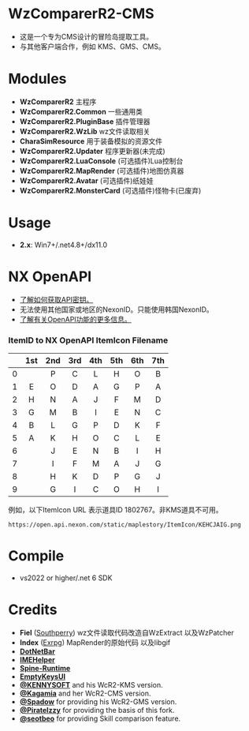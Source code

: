 # WzComparerR2-CMS
- 这是一个专为CMS设计的冒险岛提取工具。
- 与其他客户端合作，例如 KMS、GMS、CMS。

# Modules
- **WzComparerR2** 主程序
- **WzComparerR2.Common** 一些通用类
- **WzComparerR2.PluginBase** 插件管理器
- **WzComparerR2.WzLib** wz文件读取相关
- **CharaSimResource** 用于装备模拟的资源文件
- **WzComparerR2.Updater** 程序更新器(未完成)
- **WzComparerR2.LuaConsole** (可选插件)Lua控制台
- **WzComparerR2.MapRender** (可选插件)地图仿真器
- **WzComparerR2.Avatar** (可选插件)纸娃娃
- **WzComparerR2.MonsterCard** (可选插件)怪物卡(已废弃)

# Usage
- **2.x**: Win7+/.net4.8+/dx11.0

# NX OpenAPI
- [了解如何获取API密钥。](https://openapi.nexon.com/guide/prepare-in-advance/)
- 无法使用其他国家或地区的NexonID。只能使用韩国NexonID。
- [了解有关OpenAPI功能的更多信息。](https://openapi.nexon.com/game/maplestory/)

### ItemID to NX OpenAPI ItemIcon Filename
|   |1st |2nd |3rd |4th |5th |6th |7th |
|:-:|:-:|:-:|:-:|:-:|:-:|:-:|:-:|
|0  |    |P   |C   |L   |H   |O   |B   |
|1  |E   |O   |D   |A   |G   |P   |A   |
|2  |H   |N   |A   |J   |F   |M   |D   |
|3  |G   |M   |B   |I   |E   |N   |C   |
|4  |B   |L   |G   |P   |D   |K   |F   |
|5  |A   |K   |H   |O   |C   |L   |E   |
|6  |    |J   |E   |N   |B   |I   |H   |
|7  |    |I   |F   |M   |A   |J   |G   |
|8  |    |H   |K   |D   |P   |G   |J   |
|9  |    |G   |I   |C   |O   |H   |I   |

例如，以下ItemIcon URL 表示道具ID 1802767。非KMS道具不可用。
```
https://open.api.nexon.com/static/maplestory/ItemIcon/KEHCJAIG.png
```


# Compile
- vs2022 or higher/.net 6 SDK

# Credits
- **Fiel** ([Southperry](http://www.southperry.net))  wz文件读取代码改造自WzExtract 以及WzPatcher
- **Index** ([Exrpg](http://bbs.exrpg.com/space-uid-137285.html)) MapRender的原始代码 以及libgif
- **[DotNetBar](http://www.devcomponents.com/)**
- **[IMEHelper](https://github.com/JLChnToZ/IMEHelper)**
- **[Spine-Runtime](https://github.com/EsotericSoftware/spine-runtimes)**
- **[EmptyKeysUI](https://github.com/EmptyKeys)**
- **[@KENNYSOFT](https://github.com/KENNYSOFT)** and his WcR2-KMS version.
- **[@Kagamia](https://github.com/Kagamia)** and her WcR2-CMS version.
- **[@Spadow](https://github.com/Sunaries)** for providing his WcR2-GMS version.
- **[@PirateIzzy](https://github.comPirateIzzy)** for providing the basis of this fork.
- **[@seotbeo](https://github.com/seotbeo)** for providing Skill comparison feature.
